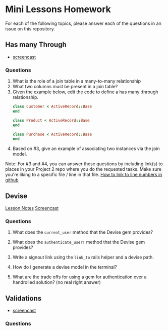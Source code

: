 # Mini Lessons Homework

For each of the following topics, please answer each of the questions
in an issue on this repository.

## Has many Through

- [screencast](https://www.youtube.com/watch?v=JxW8lJzLhxI)

### Questions

1. What is the role of a join table in a many-to-many relationship
2. What two columns must be present in a join table?
3. Given the example below, edit the code to define a has many :through relationship.
    ```ruby
    class Customer < ActiveRecord::Base
    end

    class Product < ActiveRecord::Base
    end

    class Purchase < ActiveRecord::Base
    end
    ```
4. Based on #3, give an example of associating two instances via the join model.

Note: For #3 and #4, you can answer these questions by including link(s) to places in your Project 2 repo where you do the requested tasks. Make sure you're liking to a specific file / line in that file. [How to link to line numbers in github](http://stackoverflow.com/questions/23821235/how-to-link-to-specific-line-number-on-github)

## Devise

[Lesson Notes](https://github.com/ga-dc/pbj/tree/master/06-project-2/devise)
[Screencast](https://www.youtube.com/watch?v=h6na4saDPaA&index=1&list=PLnKff2cv2ktb8QWH77oI-Gb0TnbdiHKL0)

### Questions
1. What does the `current_user` method that the Devise gem provides?

2. What does the `authenticate_user!` method that the Devise gem provides?

3. Write a signout link using the `link_to` rails helper and a devise path.

4. How do I generate a devise model in the terminal?

5. What are the trade offs for using a gem for authentication over a handrolled solution? (no real right answer)


## Validations

- [screencast](#)

### Questions
